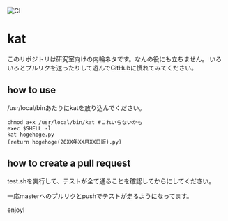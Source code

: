 ![CI](https://github.com/RussianBlue25/kat/workflows/CI/badge.svg)

# kat
このリポジトリは研究室向けの内輪ネタです。なんの役にも立ちません。
いろいろとプルリクを送ったりして遊んでGitHubに慣れてみてください。

## how to use
/usr/local/binあたりにkatを放り込んでください。
```
chmod a+x /usr/local/bin/kat #これいらないかも
exec $SHELL -l
kat hogehoge.py
(return hogehoge(20XX年XX月XX日版).py)
```

## how to create a pull request
test.shを実行して、テストが全て通ることを確認してからにしてください。

一応masterへのプルリクとpushでテストが走るようになってます。

enjoy!

